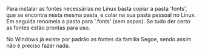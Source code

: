 ﻿
Para instalar as fontes necessárias no Linux basta copiar a pasta 'fonts', que se encontra nesta mesma
pasta, e colar na sua pasta pessoal no Linux. Em seguida renomeia a pasta para '.fonts' (sem aspas).
Se tudo der certo as fontes estão prontas para uso.

No Windows já existe por padrão as fontes da familía Segoe, sendo assim não é preciso fazer nada.